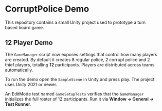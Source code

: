 # CorruptPolice Demo

This repository contains a small Unity project used to prototype a turn based board game.

## 12 Player Demo

The `GameManager` script now exposes settings that control how many players are created. By default it creates 8 regular police, 2 corrupt police and 2 thief players, totalling **12** participants. Players are distributed across teams automatically.

To run the demo open the `SampleScene` in Unity and press play. The project uses Unity 2021 or newer.

An EditMode test named `GameSetupTests` verifies that the `GameManager`
initializes the full roster of 12 participants. Run it via **Window → General → Test Runner**.
